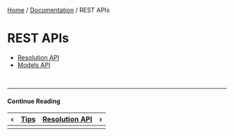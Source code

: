 [Home](/) / [Documentation](/docs) / REST APIs


# <a name="rest-apis">REST APIs</a>


- [Resolution API](/docs/rest-apis/resolution-api)
- [Models API](/docs/rest-apis/models-api)


&nbsp;

----

#### Continue Reading

|&#8249;|[Tips](/docs/entity-models/tips)|[Resolution API](/docs/rest-apis/resolution-api)|&#8250;|
|:---|:---|---:|---:|
|    |    |    |    |